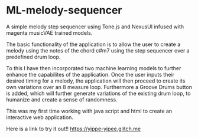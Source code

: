 # ML-melody-sequencer

A simple melody step sequencer using Tone.js and NexusUI infused with magenta musicVAE trained models.


The basic functionality of the application is to allow the user to create a melody using the
notes of the chord c#m7 using the step sequencer over a predefined drum loop.

To this I have then incorporated two machine learning models to further enhance the capabilites of the application.
Once the user inputs their desired timing for a melody, the application will then proceed to create its own variations over an 8 measure loop.
Furthermore a Groove Drums button is added, which will further generate variations of the existing drum loop, to humanize and create a sense of randomness.

This was my first time working with java script and html to create an interactive web application.

Here is a link to try it out!!
https://yippe-yipee.glitch.me
